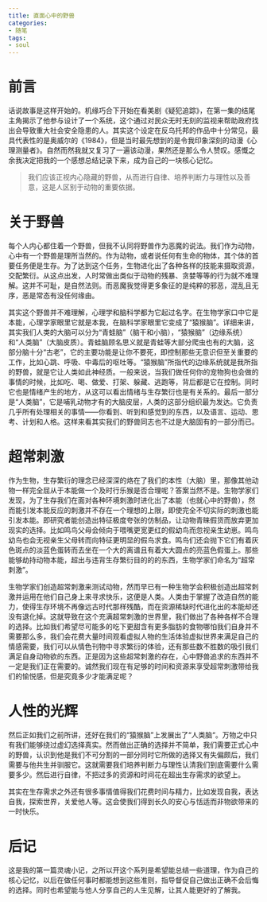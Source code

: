 ```yaml
---
title: 直面心中的野兽
categories:
- 随笔
tags:
- soul
---
```

# 前言
话说故事是这样开始的。机缘巧合下开始在看美剧《疑犯追踪》，在第一集的结尾主角揭示了他参与设计了一个系统，这个通过对民众无时无刻的监视来帮助政府找出会导致重大社会安全隐患的人。其实这个设定在反乌托邦的作品中十分常见，最具代表性的是奥威尔的《1984》，但是当时最先想到的是令我印象深刻的动漫《心理测量者》。自然而然我就又复习了一遍该动漫，果然还是那么令人赞叹。感慨之余我决定把我的一个感想总结记录下来，成为自己的一块核心记忆。

>我们应该正视内心隐藏的野兽，从而进行自律、培养判断力与理性以及善意，这是人区别于动物的重要依据。

<!-- more -->
# 关于野兽
每个人内心都住着一个野兽，但我不认同将野兽作为恶魔的说法。我们作为动物，心中有一个野兽是理所当然的。作为动物，或者说任何有生命的物体，其个体的首要任务便是生存。为了达到这个任务，生物进化出了各种各样的技能来摄取资源，交配繁衍。从这点出发，人时常做出类似于动物的残暴、贪婪等等的行为就不难理解。这并不可耻，是自然法则。而恶魔我觉得更多象征的是纯粹的邪恶，混乱且无序，恶是常态有没任何缘由。  


其实这个野兽并不难理解，心理学和脑科学都为它起过名字。在生物学家口中它是本能，心理学家眼里它就是本我，在脑科学家眼里它变成了“猿猴脑”。详细来讲，其实我们人类的大脑可以分为“青蛙脑”（脑干和小脑），“猿猴脑”（边缘系统）和“人类脑”（大脑皮质）。青蛙脑顾名思义就是青蛙等大部分爬虫也有的大脑，这部分脑十分“古老”，它的主要功能是让你不要死，即控制那些无意识但至关重要的工作，比如心跳、呼吸、中毒后的呕吐等。“猿猴脑”所指代的边缘系统就是我所指的野兽，就是它让人类如此神经质。一般来说，当我们做任何你的宠物狗也会做的事情的时候，比如吃、喝、做爱、打架、躲藏、逃跑等，背后都是它在控制。同时它也是情绪产生的地方，从这可以看出情绪与生存繁衍也是有关系的。最后一部分是“人类脑”，它是哺乳动物才有的大脑皮层，人类的这部分组织最为发达。它负责几乎所有处理相关的事情——你看到、听到和感觉到的东西，以及语言、运动、思考、计划和人格。这样来看其实我们的野兽同志也不过是大脑固有的一部分而已。 
# 超常刺激
作为生物，生存繁衍的理念已经深深的烙在了我们的本性（大脑）里，那像其他动物一样完全屈从于本能做一个及时行乐猴是否合理呢？答案当然不是。生物学家们发现，为了生存我们在面对各种环境刺激时进化出了本能（也就心中的野兽），然而能引发本能反应的刺激并不存在一个理想的上限，即使完全不切实际的刺激也能引发本能。即研究者能创造出特征极度夸张的仿制品，让动物青睐假货而放弃更加现实的选择。比如鸣鸟父母会倾向于喂嘴更宽更红的假幼鸟而忽视亲生幼崽。鸣鸟幼鸟也会无视亲生父母转而向特征更明显的假鸟求食。鸣鸟们还会抛下它们有着灰色斑点的淡蓝色蛋转而去坐在一个大的离谱且有着大大圆点的亮蓝色假蛋上。那些能够劫持动物本能，超出与违背生存繁衍目的的的东西，生物学家们命名为“超常刺激”。    


生物学家们创造超常刺激来测试动物，然而早已有一种生物学会积极创造出超常刺激并运用在他们自己身上来寻求快乐，这便是人类。人类由于掌握了改造自然的能力，使得生存环境不再像远古时代那样残酷，而在资源稀缺时代进化出的本能却还没有退化掉。这就导致在这个充满超常刺激的世界里，我们做出了各种各样不合理的选择。比如我们希望尽可能多的吃下更甜含有更多脂肪的食物哪怕我们自身并不需要那么多，我们会花费大量时间观看虚拟人物的生活体验虚拟世界来满足自己的情感需要，我们可以从情色刊物中寻求繁衍的体验，还有那些数不胜数的吸引我们满足自身动物欲的东西。正是因为这些超常刺激的存在，心中野兽追求的东西并不一定是我们正在需要的。诚然我们现在有足够的时间和资源来享受超常刺激带给我们的愉悦感，但是究竟多少才能满足呢？
# 人性的光辉
然后正如我们之前所讲，还好在我们的“猿猴脑”上发展出了“人类脑“。万物之中只有我们能够绕过虚幻选择真实。然而做出正确的选择并不简单，我们需要正式心中的野兽，认识到他是我们不可分割的一部分同时它所做的选择又有失偏颇后，我们需要与他共生并驯服它。这就需要我们培养判断力与理性认清我们到底需要什么需要多少。然后进行自律，不把过多的资源和时间花在超出生存需求的欲望上。    


其实在生存需求之外还有很多事情值得我们花费时间与精力，比如发现自我，表达自我，探索世界，关爱他人等。这会使我们得到长久的安心与恬适而非物欲带来的一时快乐。
# 后记
这是我的第一篇灵魂小记，之所以开这个系列是希望能总结一些道理，作为自己的核心记忆，以后在做任何事时都能想到这些准则，指导督促自己做出正确不会后悔的选择。同时也希望能与他人分享自己的人生见解，让其人能更好的了解我。  

